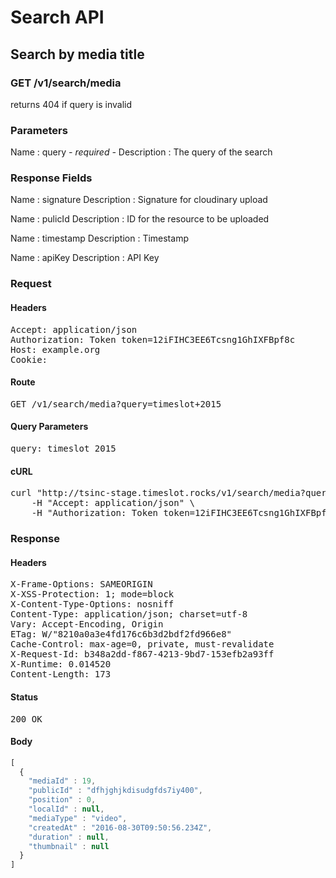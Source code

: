 # Search API

## Search by media title

### GET /v1/search/media

returns 404 if query is invalid



### Parameters

Name : query *- required -*
Description : The query of the search


### Response Fields

Name : signature
Description : Signature for cloudinary upload

Name : pulicId
Description : ID for the resource to be uploaded

Name : timestamp
Description : Timestamp

Name : apiKey
Description : API Key

### Request

#### Headers

<pre>Accept: application/json
Authorization: Token token=12iFIHC3EE6Tcsng1GhIXFBpf8c
Host: example.org
Cookie: </pre>

#### Route

<pre>GET /v1/search/media?query=timeslot+2015</pre>

#### Query Parameters

<pre>query: timeslot 2015</pre>

#### cURL

<pre class="request">curl &quot;http://tsinc-stage.timeslot.rocks/v1/search/media?query=timeslot+2015&quot; -X GET \
	-H &quot;Accept: application/json&quot; \
	-H &quot;Authorization: Token token=12iFIHC3EE6Tcsng1GhIXFBpf8c&quot;</pre>

### Response

#### Headers

<pre>X-Frame-Options: SAMEORIGIN
X-XSS-Protection: 1; mode=block
X-Content-Type-Options: nosniff
Content-Type: application/json; charset=utf-8
Vary: Accept-Encoding, Origin
ETag: W/&quot;8210a0a3e4fd176c6b3d2bdf2fd966e8&quot;
Cache-Control: max-age=0, private, must-revalidate
X-Request-Id: b348a2dd-f867-4213-9bd7-153efb2a93ff
X-Runtime: 0.014520
Content-Length: 173</pre>

#### Status

<pre>200 OK</pre>

#### Body

```javascript
[
  {
    "mediaId" : 19,
    "publicId" : "dfhjghjkdisudgfds7iy400",
    "position" : 0,
    "localId" : null,
    "mediaType" : "video",
    "createdAt" : "2016-08-30T09:50:56.234Z",
    "duration" : null,
    "thumbnail" : null
  }
]
```
